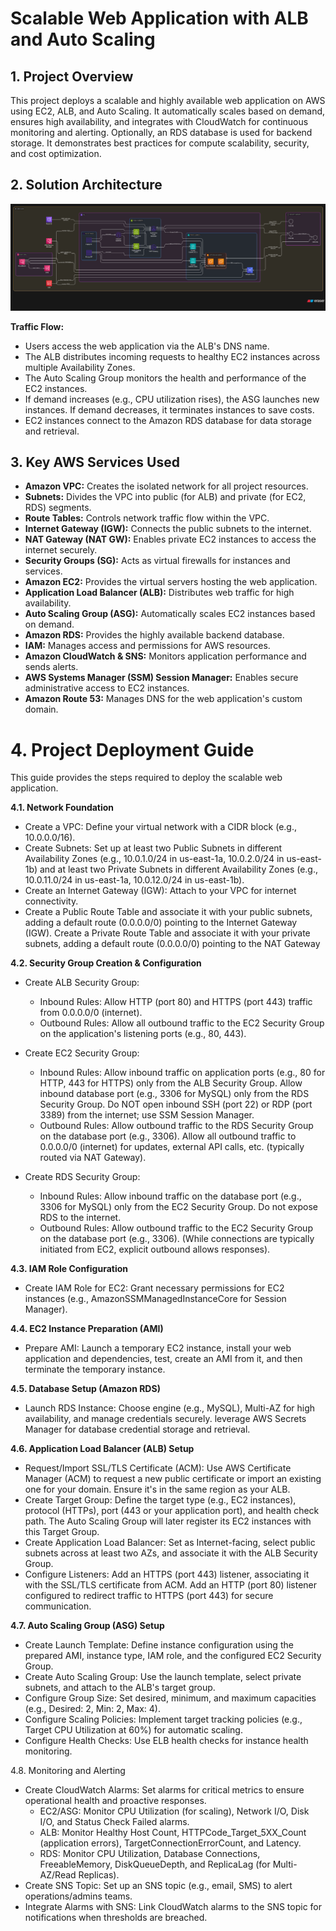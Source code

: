 # Scalable Web Application with ALB and Auto Scaling

## 1. Project Overview

This project deploys a scalable and highly available web application on AWS using EC2, ALB, and Auto Scaling. It automatically scales based on demand, ensures high availability, and integrates with CloudWatch for continuous monitoring and alerting. Optionally, an RDS database is used for backend storage.
It demonstrates best practices for compute scalability, security, and cost optimization.

## 2. Solution Architecture 
![Solution Architecture diagram](./solution-architecture-diagram.png)

**Traffic Flow:**

- Users access the web application via the ALB's DNS name.
- The ALB distributes incoming requests to healthy EC2 instances across multiple Availability Zones.
- The Auto Scaling Group monitors the health and performance of the EC2 instances.
- If demand increases (e.g., CPU utilization rises), the ASG launches new instances. If demand decreases, it terminates instances to save costs.
- EC2 instances connect to the Amazon RDS database for data storage and retrieval.

## 3. Key AWS Services Used

- **Amazon VPC:** Creates the isolated network for all project resources.
- **Subnets:** Divides the VPC into public (for ALB) and private (for EC2, RDS) segments.
- **Route Tables:** Controls network traffic flow within the VPC.
- **Internet Gateway (IGW):** Connects the public subnets to the internet.
- **NAT Gateway (NAT GW):** Enables private EC2 instances to access the internet securely.
- **Security Groups (SG):** Acts as virtual firewalls for instances and services.
- **Amazon EC2:** Provides the virtual servers hosting the web application.
- **Application Load Balancer (ALB):** Distributes web traffic for high availability.
- **Auto Scaling Group (ASG):** Automatically scales EC2 instances based on demand.
- **Amazon RDS:** Provides the highly available backend database.
- **IAM:** Manages access and permissions for AWS resources.
- **Amazon CloudWatch & SNS:** Monitors application performance and sends alerts.
- **AWS Systems Manager (SSM) Session Manager:** Enables secure administrative access to EC2 instances.
- **Amazon Route 53:** Manages DNS for the web application's custom domain.

# 4. Project Deployment Guide

This guide provides the steps required to deploy the scalable web application.


**4.1. Network Foundation**

- Create a VPC: Define your virtual network with a CIDR block (e.g., 10.0.0.0/16).
- Create Subnets: Set up at least two Public Subnets in different Availability Zones (e.g., 10.0.1.0/24 in us-east-1a, 10.0.2.0/24 in us-east-1b) and at least two Private Subnets in different Availability Zones (e.g., 10.0.11.0/24 in us-east-1a, 10.0.12.0/24 in us-east-1b).
- Create an Internet Gateway (IGW): Attach to your VPC for internet connectivity.
- Create a Public Route Table and associate it with your public subnets, adding a default route (0.0.0.0/0) pointing to the Internet Gateway (IGW). Create a Private Route Table and associate it with your private subnets, adding a default route (0.0.0.0/0) pointing to the NAT Gateway

**4.2. Security Group Creation & Configuration**

- Create ALB Security Group:
  - Inbound Rules: Allow HTTP (port 80) and HTTPS (port 443) traffic from 0.0.0.0/0 (internet).
  - Outbound Rules: Allow all outbound traffic to the EC2 Security Group on the application's listening ports (e.g., 80, 443).

- Create EC2 Security Group:
  - Inbound Rules: Allow inbound traffic on application ports (e.g., 80 for HTTP, 443 for HTTPS) only from the ALB Security Group. Allow inbound database port (e.g., 3306 for MySQL) only from the RDS Security Group. Do NOT open inbound SSH (port 22) or RDP (port 3389) from the internet; use SSM Session Manager.
  - Outbound Rules: Allow outbound traffic to the RDS Security Group on the database port (e.g., 3306). Allow all outbound traffic to 0.0.0.0/0 (internet) for updates, external API calls, etc. (typically routed via NAT Gateway).

- Create RDS Security Group:
  - Inbound Rules: Allow inbound traffic on the database port (e.g., 3306 for MySQL) only from the EC2 Security Group. Do not expose RDS to the internet.
  - Outbound Rules: Allow outbound traffic to the EC2 Security Group on the database port (e.g., 3306). (While connections are typically initiated from EC2, explicit outbound allows responses).

**4.3. IAM Role Configuration**
- Create IAM Role for EC2: Grant necessary permissions for EC2 instances (e.g., AmazonSSMManagedInstanceCore for Session Manager).

**4.4. EC2 Instance Preparation (AMI)**
- Prepare AMI: Launch a temporary EC2 instance, install your web application and dependencies, test, create an AMI from it, and then terminate the temporary instance.

**4.5. Database Setup (Amazon RDS)**
- Launch RDS Instance: Choose engine (e.g., MySQL), Multi-AZ for high availability, and manage credentials securely. leverage AWS Secrets Manager for database credential storage and retrieval.

**4.6. Application Load Balancer (ALB) Setup**
- Request/Import SSL/TLS Certificate (ACM): Use AWS Certificate Manager (ACM) to request a new public certificate or import an existing one for your domain. Ensure it's in the same region as your ALB.
- Create Target Group: Define the target type (e.g., EC2 instances), protocol (HTTPs), port (443 or your application port), and health check path. The Auto Scaling Group will later register its EC2 instances with this Target Group.
- Create Application Load Balancer: Set as Internet-facing, select public subnets across at least two AZs, and associate it with the ALB Security Group.
- Configure Listeners:
Add an HTTPS (port 443) listener, associating it with the SSL/TLS certificate from ACM.
Add an HTTP (port 80) listener configured to redirect traffic to HTTPS (port 443) for secure communication.

**4.7. Auto Scaling Group (ASG) Setup**
- Create Launch Template: Define instance configuration using the prepared AMI, instance type, IAM role, and the configured EC2 Security Group.
- Create Auto Scaling Group: Use the launch template, select private subnets, and attach to the ALB's target group.
- Configure Group Size: Set desired, minimum, and maximum capacities (e.g., Desired: 2, Min: 2, Max: 4).
- Configure Scaling Policies: Implement target tracking policies (e.g., Target CPU Utilization at 60%) for automatic scaling.
- Configure Health Checks: Use ELB health checks for instance health monitoring.

4.8. Monitoring and Alerting
- Create CloudWatch Alarms: Set alarms for critical metrics to ensure operational health and proactive responses.
  - EC2/ASG: Monitor CPU Utilization (for scaling), Network I/O, Disk I/O, and Status Check Failed alarms.
  - ALB: Monitor Healthy Host Count, HTTPCode_Target_5XX_Count (application errors), TargetConnectionErrorCount, and Latency.
  - RDS: Monitor CPU Utilization, Database Connections, FreeableMemory, DiskQueueDepth, and ReplicaLag (for Multi-AZ/Read Replicas).
- Create SNS Topic: Set up an SNS topic (e.g., email, SMS) to alert operations/admins teams.
- Integrate Alarms with SNS: Link CloudWatch alarms to the SNS topic for notifications when thresholds are breached.
